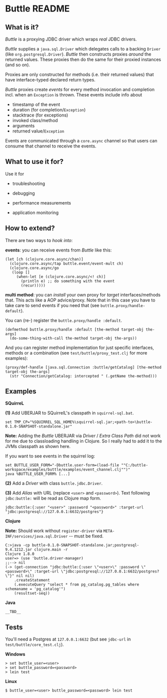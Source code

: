 # Buttle README

## What is it?

_Buttle_ is a proxying JDBC driver which wraps _real_ JDBC drivers.

_Buttle_ supplies a `java.sql.Driver` which delegates calls to a
backing `Driver` (like `org.postgresql.Driver`). _Buttle_ then
constructs proxies _around_ the returned values. These proxies then do
the same for their proxied instances (and so on).

Proxies are only constructed for methods (i.e. their returned values)
that have interface-typed declared return types.

_Buttle_ proxies create _events_ for every method invocation and
completion incl. when an `Exception` is thrown. These events include
info about

* timestamp of the event
* duration (for completion/`Exception`)
* stacktrace (for exceptions)
* invoked class/method
* arguments
* returned value/`Exception`

Events are communicated through a `core.async` channel so that users
can consume that channel to receive the events.

## What to use it for?

Use it for

* troubleshooting

* debugging

* performance measurements

* application monitoring

## How to extend?

There are two ways to _hook into_:

__events__: you can receive events from _Buttle_ like this:

	(let [ch (clojure.core.async/chan)]
	  (clojure.core.async/tap buttle.event/event-mult ch)
	  (clojure.core.async/go
	   (loop []
		 (when-let [e (clojure.core.async/<! ch)]
		   (println e) ;; do something with the event
		   (recur)))))

__multi method__: you can _install_ your own proxy for _target_
interfaces/methods that. This acts like a AOP advice/proxy. Note that
in this case you have to take care to send events if you need that
(see `buttle.proxy/handle-default`).

You can (re-) register the `buttle.proxy/handle :default`. 

	(defmethod buttle.proxy/handle :default [the-method target-obj the-args]
	  (do-some-thing-with-call the-method target-obj the-args))

And you can register method implementation for just specific
interfaces, methods or a combination (see `test/buttle/proxy_test.clj`
for more examples):

    (proxy/def-handle [java.sql.Connection :buttle/getCatalog] [the-method target-obj the-args]
      (str "Connection/getCatalog: intercepted " (.getName the-method)))

## Examples

__SQuirreL__

__(1)__ Add UBERJAR to SQuirrelL's classpath in `squirrel-sql.bat`. 

	set TMP_CP="%SQUIRREL_SQL_HOME%\squirrel-sql.jar;<path-to>\buttle-0.1.0-SNAPSHOT-standalone.jar"

__Note:__ Adding the _Buttle_ UBERJAR via _Driver_ / _Extra Class Path_
  did not work for me due to classloading handling in
  Clojure. So I really had to add it to the JVMs classpath as shown
  here.

If you want to see events in the squirrel log:

	set BUTTLE_USER_FORM="-Dbuttle.user-form=(load-file ""C:/buttle-workspace/examples/buttle/examples/event_channel.clj"")"
	java %BUTTLE_USER_FORM% [...]

__(2)__ Add a _Driver_ with class `buttle.jdbc.Driver`. 

__(3)__ Add _Alias_ with URL (replace `<user>` and `<password>`). Text
  following `jdbc:buttle:` will be read as Clojure map form.

	jdbc:buttle:{:user "<user>" :password "<password>" :target-url "jdbc:postgresql://127.0.0.1:6632/postgres"}

__Clojure__

__Note:__ Should work without `register-driver` via
`META-INF/services/java.sql.Driver` -- must be fixed.

	C:>java -cp buttle-0.1.0-SNAPSHOT-standalone.jar;postgresql-9.4.1212.jar clojure.main -r
	Clojure 1.8.0
	user=> (use 'buttle.driver-manager)
	;;--> nil
	(-> (get-connection "jdbc:buttle:{:user \"<user>\" :password \"<password>\" :target-url \"jdbc:postgresql://127.0.0.1:6632/postgres?\"}" nil nil)
		.createStatement
		(.executeQuery "select * from pg_catalog.pg_tables where schemaname = 'pg_catalog'")
		(resultset-seq))

__Java__

	__TBD__

## Tests

You'll need a Postgres at `127.0.0.1:6632` (but see `jdbc-url` in
`test/buttle/core_test.clj`).

__Windows__

	> set buttle_user=<user>
	> set buttle_password=<password>
	> lein test
	
__Linux__

	$ buttle_user=<user> buttle_password=<password> lein test

